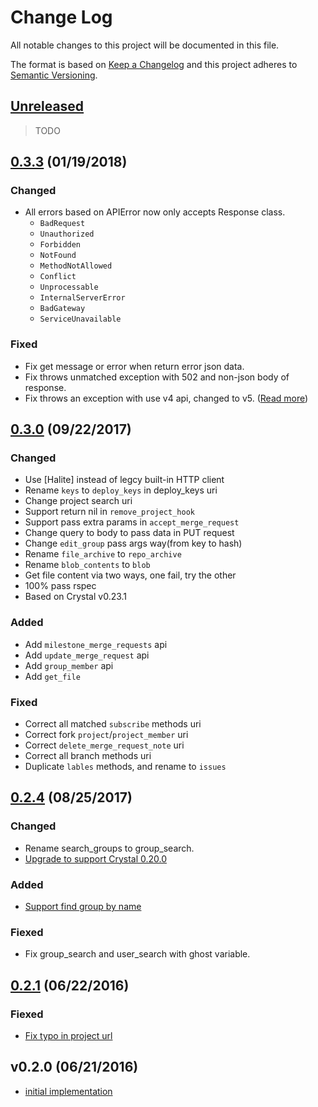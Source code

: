 # Change Log

All notable changes to this project will be documented in this file.

The format is based on [Keep a Changelog](http://keepachangelog.com/en/1.0.0/)
and this project adheres to [Semantic Versioning](http://semver.org/spec/v2.0.0.html).

## [Unreleased]

> TODO

## [0.3.3] (01/19/2018)

### Changed

- All errors based on APIError now only accepts Response class.
  - `BadRequest`
  - `Unauthorized`
  - `Forbidden`
  - `NotFound`
  - `MethodNotAllowed`
  - `Conflict`
  - `Unprocessable`
  - `InternalServerError`
  - `BadGateway`
  - `ServiceUnavailable`

### Fixed

- Fix get message or error when return error json data.
- Fix throws unmatched exception with 502 and non-json body of response.
- Fix throws an exception with use v4 api, changed to v5. ([Read more](https://docs.gitlab.com/ce/api/README.html#road-to-graphql))

## [0.3.0] (09/22/2017)

### Changed

- Use [Halite] instead of legcy built-in HTTP client
- Rename `keys` to `deploy_keys` in deploy_keys uri
- Change project search uri
- Support return nil in `remove_project_hook`
- Support pass extra params in `accept_merge_request`
- Change query to body to pass data in PUT request
- Change `edit_group` pass args way(from key to hash)
- Rename `file_archive` to `repo_archive`
- Rename `blob_contents` to `blob`
- Get file content via two ways, one fail, try the other
- 100% pass rspec
- Based on Crystal v0.23.1

### Added

- Add `milestone_merge_requests` api
- Add `update_merge_request` api
- Add `group_member` api
- Add `get_file`

### Fixed

- Correct all matched `subscribe` methods uri
- Correct fork `project`/`project_member` uri
- Correct `delete_merge_request_note` uri
- Correct all branch methods uri
- Duplicate `lables` methods, and rename to `issues`

## [0.2.4] (08/25/2017)

### Changed

- Rename search_groups to group_search.
- [Upgrade to support Crystal 0.20.0](https://github.com/icyleaf/gitlab.cr/commit/acc2b4170b6cb4a2ec339d466d9127b10bdd444b)

### Added

- [Support find group by name](https://github.com/icyleaf/gitlab.cr/commit/b7fd47cc630e2213f19c2653c7cfa275638945fd)

### Fiexed

- Fix group_search and user_search with ghost variable.

## [0.2.1] (06/22/2016)

### Fiexed

- [Fix typo in project url](https://github.com/icyleaf/gitlab.cr/commit/fcd957e18e1ec03fb0c2fc1c422c56b3e826ff14)

## v0.2.0 (06/21/2016)

- [initial implementation](https://github.com/icyleaf/gitlab.cr/issues?q=milestone%3A0.2.0+is%3Aclosed)

[Unreleased]: https://github.com/icyleaf/gitlab.cr/compare/v0.3.3...HEAD
[0.3.3]: https://github.com/icyleaf/gitlab.cr/compare/v0.3.3...v0.3.0
[0.3.0]: https://github.com/icyleaf/gitlab.cr/compare/v0.3.0...v0.2.4
[0.2.4]: https://github.com/icyleaf/gitlab.cr/compare/v0.2.4...v0.2.1
[0.2.1]: https://github.com/icyleaf/gitlab.cr/compare/v0.2.1...v0.2.0
